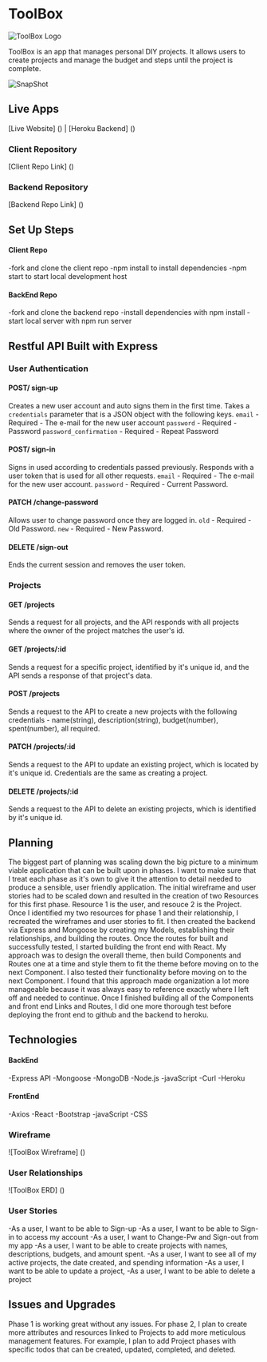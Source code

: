 # ToolBox

![ToolBox Logo]()

ToolBox is an app that manages personal DIY projects. It allows users to create projects and manage the budget and steps until the project is complete.

![SnapShot]()

## Live Apps

[Live Website] () | [Heroku Backend] ()

### Client Repository

[Client Repo Link] ()

### Backend Repository

[Backend Repo Link] ()

## Set Up Steps

#### Client Repo
-fork and clone the client repo
-npm install to install dependencies
-npm start to start local development host

#### BackEnd Repo
-fork and clone the backend repo
-install dependencies with npm install
-start local server with npm run server

## Restful API Built with Express

### User Authentication

#### POST/ sign-up

Creates a new user account and auto signs them in the first time.
Takes a `credentials` parameter that is a JSON object with the following keys.
`email` - Required - The e-mail for the new user account
`password` - Required - Password
`password_confirmation` - Required - Repeat Password

#### POST/ sign-in

Signs in used according to credentials passed previously. Responds with a user token that is used for all other requests.
`email` - Required - The e-mail for the new user account.
`password` - Required - Current Password.

#### PATCH /change-password

Allows user to change password once they are logged in.
`old` - Required - Old Password.
`new` - Required - New Password.

#### DELETE /sign-out

Ends the current session and removes the user token.

### Projects

#### GET /projects

Sends a request for all projects, and the API responds with all projects where the owner of the project matches the user's id.

#### GET /projects/:id

Sends a request for a specific project, identified by it's unique id, and the API sends a response of that project's data.

#### POST /projects

Sends a request to the API to create a new projects with the following credentials - name(string), description(string), budget(number), spent(number), all required.

#### PATCH /projects/:id

Sends a request to the API to update an existing project, which is located by it's unique id. Credentials are the same as creating a project.

#### DELETE /projects/:id

Sends a request to the API to delete an existing projects, which is identified by it's unique id.

## Planning

The biggest part of planning was scaling down the big picture to a minimum viable application that can be built upon in phases. I want to make sure that I treat each phase as it's own to give it the attention to detail needed to produce a sensible, user friendly application. The initial wireframe and user stories had to be scaled down and resulted in the creation of two Resources for this first phase. Resource 1 is the user, and resouce 2 is the Project. Once I identified my two resources for phase 1 and their relationship, I recreated the wireframes and user stories to fit. I then created the backend via Express and Mongoose by creating my Models, establishing their relationships, and building the routes. Once the routes for built and successfully tested, I started building the front end with React. My approach was to design the overall theme, then build Components and Routes one at a time and style them to fit the theme before moving on to the next Component. I also tested their functionality before moving on to the next Component. I found that this approach made organization a lot more manageable because it was always easy to reference exactly where I left off and needed to continue. Once I finished building all of the Components and front end Links and Routes, I did one more thorough test before deploying the front end to github and the backend to heroku.

## Technologies

#### BackEnd
-Express API
-Mongoose
-MongoDB
-Node.js
-javaScript
-Curl
-Heroku

#### FrontEnd
-Axios
-React
-Bootstrap
-javaScript
-CSS

### Wireframe
![ToolBox Wireframe] ()

### User Relationships
![ToolBox ERD] ()

### User Stories
-As a user, I want to be able to Sign-up
-As a user, I want to be able to Sign-in to access my account
-As a user, I want to Change-Pw and Sign-out from my app
-As a user, I want to be able to create projects with names, descriptions, budgets, and amount spent.
-As a user, I want to see all of my active projects, the date created, and spending information
-As a user, I want to be able to update a project,
-As a user, I want to be able to delete a project

## Issues and Upgrades
Phase 1 is working great without any issues. For phase 2, I plan to create more attributes and resources linked to Projects to add more meticulous management features. For example, I plan to add Project phases with specific todos that can be created, updated, completed, and deleted.
